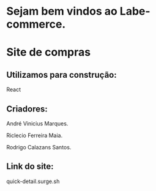 # Sejam bem vindos ao Labe-commerce.

# Site de compras

## Utilizamos para construção:

React

## Criadores:

André Vinicius Marques.

Riclecio Ferreira Maia.

Rodrigo Calazans Santos. 

## Link do site:

quick-detail.surge.sh

